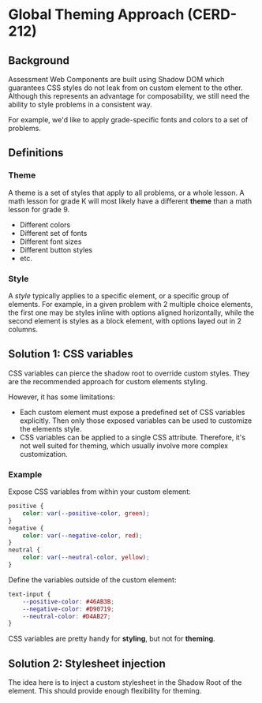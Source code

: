 # Global Theming Approach (CERD-212)

## Background

Assessment Web Components are built using Shadow DOM which guarantees CSS styles do not leak from on custom element to the other. Although this represents an advantage for composability, we still need the ability to style problems in a consistent way.

For example, we'd like to apply grade-specific fonts and colors to a set of problems.

## Definitions

### Theme

A theme is a set of styles that apply to all problems, or a whole lesson. A math lesson for grade K will most likely have a different **theme** than a math lesson for grade 9.

* Different colors
* Different set of fonts
* Different font sizes
* Different button styles
* etc.

### Style

A *style* typically applies to a specific element, or a specific group of elements. For example, in a given problem with 2 multiple choice elements, the first one may be styles inline with options aligned horizontally, while the second element is styles as a block element, with options layed out in 2 columns.

## Solution 1: CSS variables

CSS variables can pierce the shadow root to override custom styles. They are the recommended approach for custom elements styling.

However, it has some limitations:

* Each custom element must expose a predefined set of CSS variables explicitly. Then only those exposed variables can be used to customize the elements style.
* CSS variables can be applied to a single CSS attribute. Therefore, it's not well suited for theming, which usually involve more complex customization.


### Example

Expose CSS variables from within your custom element:

```css
positive {
    color: var(--positive-color, green);
}
negative {
    color: var(--negative-color, red);
}
neutral {
    color: var(--neutral-color, yellow);
}
```

Define the variables outside of the custom element:

```css
text-input {
    --positive-color: #46AB3B;
    --negative-color: #D90719;
    --neutral-color: #D4AB27;
}
```

CSS variables are pretty handy for **styling**, but not for **theming**.

## Solution 2: Stylesheet injection

The idea here is to inject a custom stylesheet in the Shadow Root of the element. This should provide enough flexibility for theming.





